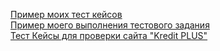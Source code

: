 [Пример моих тест кейсов](https://docs.google.com/spreadsheets/d/1Nwn38fOW6XCK7yj9iImSa94ThSYy1oPp/edit#gid=991808076)<br>
[Пример моего выполнения тестового задания](https://docs.google.com/spreadsheets/d/1hLBCmcWsZOmWa7Y03FEGPxFR5f0aK65inAoKwEV6634/edit#gid=0)<br>
[Тест Кейсы для проверки сайта "Kredit PLUS"](https://docs.google.com/spreadsheets/d/1dTBTJvbLiCe6UjaNhX0tVAfK2D8wHhGhGxlpPXjPV74/edit#gid=0)<br>
